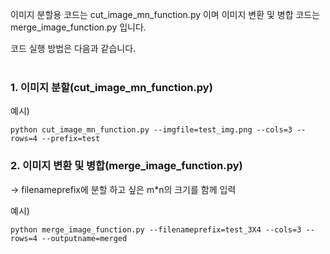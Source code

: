 이미지 분할용 코드는 cut_image_mn_function.py 이며 
이미지 변환 및 병합 코드는 merge_image_function.py 입니다.

코드 실행 방법은 다음과 같습니다.</br></br>



### 1. 이미지 분할(cut_image_mn_function.py)
예시)

```python cut_image_mn_function.py --imgfile=test_img.png --cols=3 --rows=4 --prefix=test```




### 2. 이미지 변환 및 병합(merge_image_function.py)
-> filenameprefix에 분할 하고 싶은 m*n의 크기를 함께 입력

예시)

```python merge_image_function.py --filenameprefix=test_3X4 --cols=3 --rows=4 --outputname=merged```
